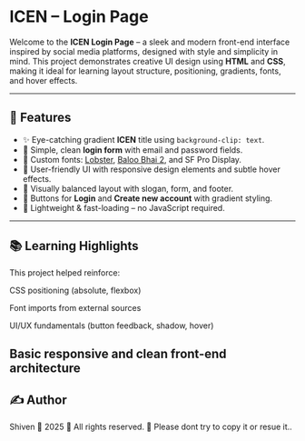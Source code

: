 # ICEN – Login Page

Welcome to the **ICEN Login Page** – a sleek and modern front-end interface inspired by social media platforms, designed with style and simplicity in mind. This project demonstrates creative UI design using **HTML** and **CSS**, making it ideal for learning layout structure, positioning, gradients, fonts, and hover effects.

---

## 🌟 Features

- ✨ Eye-catching gradient **ICEN** title using `background-clip: text`.
- 📝 Simple, clean **login form** with email and password fields.
- 🎨 Custom fonts: [Lobster](https://fonts.google.com/specimen/Lobster), [Baloo Bhai 2](https://fonts.google.com/specimen/Baloo+Bhai+2), and SF Pro Display.
- 🧠 User-friendly UI with responsive design elements and subtle hover effects.
- 📱 Visually balanced layout with slogan, form, and footer.
- 🔐 Buttons for **Login** and **Create new account** with gradient styling.
- 📎 Lightweight & fast-loading – no JavaScript required.

---

## 📚 Learning Highlights
This project helped reinforce:

CSS positioning (absolute, flexbox)

Font imports from external sources

UI/UX fundamentals (button feedback, shadow, hover)

Basic responsive and clean front-end architecture
---
## ✍️ Author
Shiven
📅 2025
🔐 All rights reserved.
🙏 Please dont try to copy it or resue it.. 

